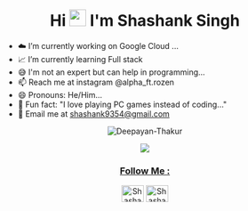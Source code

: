 <!---<h1 align="center">👋 Hi there, This is Deepayan Thakur </h1>--->
<h1 align="center">Hi <img src="https://raw.githubusercontent.com/iampavangandhi/iampavangandhi/master/gifs/Hi.gif" width="30px"> I'm Shashank Singh</h1>

<!--- ###HeLLo 👋 I'm Shashank Singh--->


- ☁️ I’m currently working on Google Cloud ...
- 📈 I’m currently learning Full stack
- 😅 I'm not an expert but can help in programming...
- 📫 Reach me at instagram @alpha_ft.rozen
- 😄 Pronouns: He/Him...
- 🤡 Fun fact: "I love playing PC games instead of coding..."
- 📧 Email me at shashank9354@gmail.com


<p align="center"> <img align="center" src="https://komarev.com/ghpvc/?username=Deepayan-Thakur&label=Total%20views&color=0088ff&style=metal" alt="Deepayan-Thakur">
<!---<p><img align="left" src="https://github-readme-stats.vercel.app/api/top-langs?username=Deepayan-Thakur&show_icons=true&locale=en&layout=compact" alt="Deepayan-Thakur" /></p>
--->
</p>
<p align="center"> <a href="https://www.instagram.com/deepayan_thakur/" target="_blank" rel="noopener noreferrer"><img src="https://img.shields.io/badge/Instagram-%23E4405F.svg?style=for-the-badge&logo=Instagram&logoColor=white" ></a> </p>


<a align="center" href="https://github-readme-stats.vercel.app/api?username=Deepayan-Thakur&show_icons=true&theme=radical" target="blank">

</p>

<h3 align="center">Follow Me :</h3> 
<p align="center">
<a href="https://instagram.com/alpha_ft.rozen?utm_source=qr&igshid=MzNlNGNkZWQ4Mg%3D%3D" target="_blank"><img src="https://cdn.jsdelivr.net/npm/simple-icons@3.0.1/icons/instagram.svg" alt="Shashank_Singh" height="30" width="40" /></a>
<a href="https://github.com/aha141" target="_blank"><img src="https://cdn.jsdelivr.net/npm/simple-icons@3.0.1/icons/github.svg" alt="Shashank_Singh" height="30" width="40" /></a>
</p>
